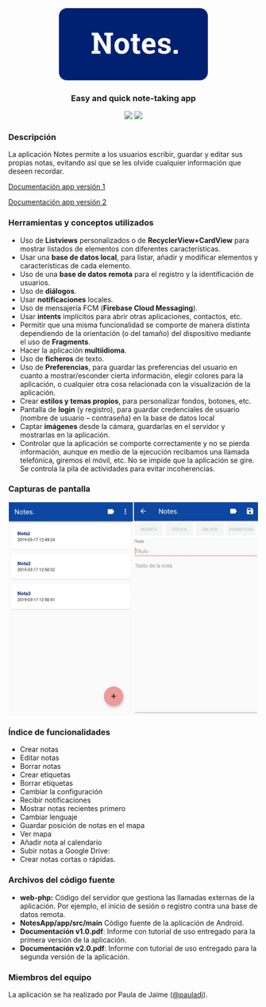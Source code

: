 <div align="center"><img src="img/logo.png" width="300"/></div>

<h3 align="center">Easy and quick note-taking app</h3>

<div align="center">
    <img src="https://img.shields.io/badge/Android-≥5.0-green?logo=android" />
    <img src="https://img.shields.io/badge/Java-v1.8-orange?logo=java" />
</div>

### Descripción

La aplicación Notes permite a los usuarios escribir, guardar y editar sus propias notas, evitando así que se les olvide cualquier información que deseen recordar.

[Documentación app versión 1](https://github.com/pauladj/Pomodoro-App/blob/images/Documentaci%C3%B3n.pdf)

[Documentación app versión 2](https://github.com/pauladj/Pomodoro-App/blob/images/Presentaci%C3%B3n.pdf)

### Herramientas y conceptos utilizados

- Uso de **Listviews** personalizados o de **RecyclerView+CardView** para mostrar listados de elementos con diferentes características.
- Usar una **base de datos local**, para listar, añadir y modificar elementos y características de cada elemento. 
- Uso de una **base de datos remota** para el registro y la identificación de usuarios. 
- Uso de **diálogos**. 
- Usar **notificaciones** locales. 
- Uso de mensajería FCM (**Firebase Cloud Messaging**). 
- Usar **intents** implícitos para abrir otras aplicaciones, contactos, etc.
- Permitir que una misma funcionalidad se comporte de manera distinta dependiendo de la orientación (o del tamaño) del dispositivo mediante el uso de **Fragments**. 
- Hacer la aplicación **multiidioma**.
- Uso de **ficheros** de texto. 
- Uso de **Preferencias**, para guardar las preferencias del usuario en cuanto a mostrar/esconder cierta información, elegir colores para la aplicación, o cualquier otra cosa relacionada con la visualización de la aplicación. 
- Crear **estilos y temas propios**, para personalizar fondos, botones, etc. 
- Pantalla de **login** (y registro), para guardar credenciales de usuario (nombre de usuario – contraseña) en la base de datos local
- Captar **imágenes** desde la cámara, guardarlas en el servidor y mostrarlas en la aplicación. 
- Controlar que la aplicación se comporte correctamente y no se pierda información, aunque en medio de la ejecución recibamos una llamada telefónica, giremos el móvil, etc. No se impide que la aplicación se gire. Se controla la pila de actividades para evitar incoherencias.

### Capturas de pantalla
<div align="center" style="display: flex; justify-content: space-evenly;"><img src="img\lista-notas.png"  width="250" /><img src="img\nota.jpg" width="250"/></div>

### Índice de funcionalidades

- Crear notas
- Editar notas
- Borrar notas
- Crear etiquetas
- Borrar etiquetas
- Cambiar la configuración
- Recibir notificaciones
- Mostrar notas recientes primero
- Cambiar lenguaje
- Guardar posición de notas en el mapa
- Ver mapa
- Añadir nota al calendario
- Subir notas a Google Drive:
- Crear notas cortas o rápidas.

### Archivos del código fuente

- **web-php:** Código del servidor que gestiona las llamadas externas de la aplicación.  Por ejemplo, el inicio de sesión o registro contra una base de datos remota.
- **NotesApp/app/src/main** Código fuente de la aplicación de Android.
- **Documentación v1.0.pdf**: Informe con tutorial de uso entregado para la primera versión de la aplicación.
- **Documentación v2.0.pdf**: Informe con tutorial de uso entregado para la segunda versión de la aplicación.

### Miembros del equipo

La aplicación se ha realizado por Paula de Jaime (<a href="https://github.com/pauladj">@pauladj</a>).

